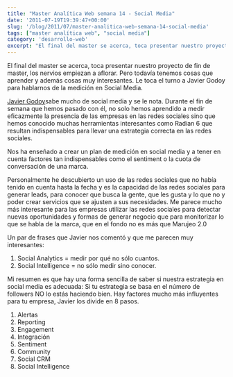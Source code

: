 ```yaml
---
title: "Master Analítica Web semana 14 - Social Media"
date: '2011-07-19T19:39:47+00:00'
slug: '/blog/2011/07/master-analitica-web-semana-14-social-media'
tags: ["master analítica web", "social media"]
category: 'desarrollo-web'
excerpt: "El final del master se acerca, toca presentar nuestro proyecto de fin de master, los nervios empiezan a aflorar. Pero todavía tenemos cosas que aprender y además cosas muy interesantes. Le toca el turn..."
---
```

El final del master se acerca, toca presentar nuestro proyecto de fin de master, los nervios empiezan a aflorar. Pero todavía tenemos cosas que aprender y además cosas muy interesantes. Le toca el turno a Javier Godoy para hablarnos de la medición en Social Media.

[Javier Godoy](http://kschool.com/analitica-web/profesores/javier-godoy/ "Javier godoy - social media")sabe mucho de social media y se le nota. Durante el fin de semana que hemos pasado con él, no solo hemos aprendido a medir eficazmente la presencia de las empresas en las redes sociales sino que hemos conocido muchas herramientas interesantes como Radian 6 que resultan indispensables para llevar una estrategia correcta en las redes sociales.

Nos ha enseñado a crear un plan de medición en social media y a tener en cuenta factores tan indispensables como el sentiment o la cuota de conversación de una marca.

Personalmente he descubierto un uso de las redes sociales que no había tenido en cuenta hasta la fecha y es la capacidad de las redes sociales para generar leads, para conocer que busca la gente, que les gusta y lo que no y poder crear servicios que se ajusten a sus necesidades. Me parece mucho más interesante para las empresas utilizar las redes sociales para detectar nuevas oportunidades y formas de generar negocio que para monitorizar lo que se habla de la marca, que en el fondo no es más que Marujeo 2.0

Un par de frases que Javier nos comentó y que me parecen muy interesantes:

1. Social Analytics = medir por qué no sólo cuantos.
2. Social Intelligence = no sólo medir sino conocer.

Mi resumen es que hay una forma sencilla de saber si nuestra estrategia en social media es adecuada: Si tu estrategia se basa en el número de followers NO lo estás haciendo bien. Hay factores mucho más influyentes para tu empresa, Javier los divide en 8 pasos.

1. Alertas
2. Reporting
3. Engagement
4. Integración
5. Sentiment
6. Community
7. Social CRM
8. Social Intelligence

